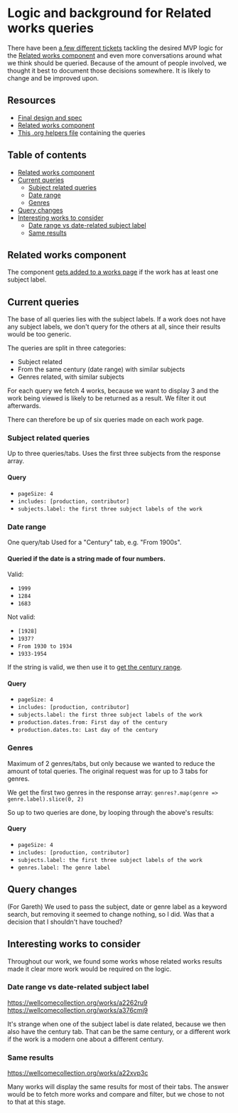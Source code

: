 # Logic and background for Related works queries

There have been [a few different tickets](https://github.com/wellcomecollection/wellcomecollection.org/milestone/78) tackling the desired MVP logic for the [Related works component](https://github.com/wellcomecollection/wellcomecollection.org/tree/main/content/webapp/components/RelatedWorks) and even more conversations around what we think should be queried. Because of the amount of people involved, we thought it best to document those decisions somewhere. It is likely to change and be improved upon.

## Resources
- [Final design and spec](https://www.figma.com/design/6ZvjrD9yhBBZSAXENc8vK4/Related-content-on-Works-pages?node-id=532-7370&p=f&m=dev)
- [Related works component](https://github.com/wellcomecollection/wellcomecollection.org/tree/main/content/webapp/components/RelatedWorks)
- [This .org helpers file](https://github.com/wellcomecollection/wellcomecollection.org/blob/main/content/webapp/components/RelatedWorks/RelatedWorks.helpers.tsx) containing the queries

## Table of contents
- [Related works component](#related-works-component)
- [Current queries](#current-queries)
    - [Subject related queries](#subject-related-queries)
    - [Date range](#date-range)
  - [Genres](#genres)
- [Query changes](#query-changes)
- [Interesting works to consider](#interesting-works-to-consider)
    - [Date range vs date-related subject label](#date-range-vs-date-related-subject-label)
    - [Same results](#same-results)

## Related works component
The component [gets added to a works page](https://github.com/wellcomecollection/wellcomecollection.org/blob/main/content/webapp/pages/works/%5BworkId%5D/index.tsx#L207) if the work has at least one subject label.

## Current queries
The base of all queries lies with the subject labels. If a work does not have any subject labels, we don't query for the others at all, since their results would be too generic.

The queries are split in three categories:
- Subject related
- From the same century (date range) with similar subjects
- Genres related, with similar subjects

For each query we fetch 4 works, because we want to display 3 and the work being viewed is likely to be returned as a result. We filter it out afterwards.

There can therefore be up of six queries made on each work page.

### Subject related queries
Up to three queries/tabs.
Uses the first three subjects from the response array.

#### Query
- `pageSize: 4`
- `includes: [production, contributor]`
- `subjects.label: the first three subject labels of the work`

### Date range
One query/tab
Used for a "Century" tab, e.g. "From 1900s".

#### Queried if the date is a string made of four numbers. 
Valid:
- `1999`
- `1284`
- `1683`

Not valid:
- `[1928]`
- `1937?`
- `From 1930 to 1934`
- `1933-1954`

If the string is valid, we then use it to [get the century range](https://github.com/wellcomecollection/wellcomecollection.org/blob/main/content/webapp/components/RelatedWorks/RelatedWorks.helpers.tsx#L13-L30).

#### Query
- `pageSize: 4`
- `includes: [production, contributor]`
- `subjects.label: the first three subject labels of the work`
- `production.dates.from: First day of the century`
- `production.dates.to: Last day of the century`

### Genres

Maximum of 2 genres/tabs, but only because we wanted to reduce the amount of total queries.
The original request was for up to 3 tabs for genres.

We get the first two genres in the response array:
`genres?.map(genre => genre.label).slice(0, 2)`

So up to two queries are done, by looping through the above's results:

#### Query
- `pageSize: 4`
- `includes: [production, contributor]`
- `subjects.label: the first three subject labels of the work`
- `genres.label: The genre label`

## Query changes
(For Gareth) We used to pass the subject, date or genre label as a keyword search, but removing it seemed to change nothing, so I did. Was that a decision that I shouldn't have touched?

## Interesting works to consider
Throughout our work, we found some works whose related works results made it clear more work would be required on the logic.

### Date range vs date-related subject label
https://wellcomecollection.org/works/a2262ru9
https://wellcomecollection.org/works/a376cmj9

It's strange when one of the subject label is date related, because we then also have the century tab. That can be the same century, or a different work if the work is a modern one about a different century.

### Same results
https://wellcomecollection.org/works/a22xvp3c

Many works will display the same results for most of their tabs. The answer would be to fetch more works and compare and filter, but we chose to not to that at this stage.

